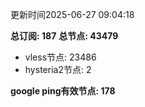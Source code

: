 更新时间2025-06-27 09:04:18

**总订阅: 187**
**总节点: 43479**
- vless节点: 23486
- hysteria2节点: 2

**google ping有效节点: 178**
